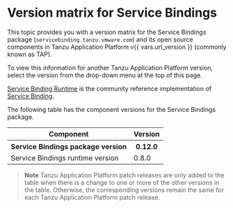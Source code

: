 # Version matrix for Service Bindings

This topic provides you with a version matrix for the Service Bindings package (`servicebinding.tanzu.vmware.com`)
and its open source components in Tanzu Application Platform v{{ vars.url_version }} (commonly known as TAP).

To view this information for another Tanzu Application Platform version, select the version from the
drop-down menu at the top of this page.

[Service Binding Runtime](https://github.com/servicebinding/runtime/) is the community reference
implementation of [Service Binding](https://servicebinding.io/).

The following table has the component versions for the Service Bindings package.

<!-- Version list for TAP 1.10. Add patch updates, if any, in a new column. -->

<table>
  <thead>
    <tr>
        <th>Component</th>
        <th>Version</th>
    </tr>
  </thead>
  <tbody>
    <tr>
        <th>Service Bindings package version</th>
        <th>0.12.0</th>
    </tr>
    <tr>
        <td>Service Bindings runtime version</td>
        <td>0.8.0</td>
    </tr>
  </tbody>
</table>

> **Note** Tanzu Application Platform patch releases are only added to the table when there
> is a change to one or more of the other versions in the table. Otherwise, the corresponding
> versions remain the same for each Tanzu Application Platform patch release.
